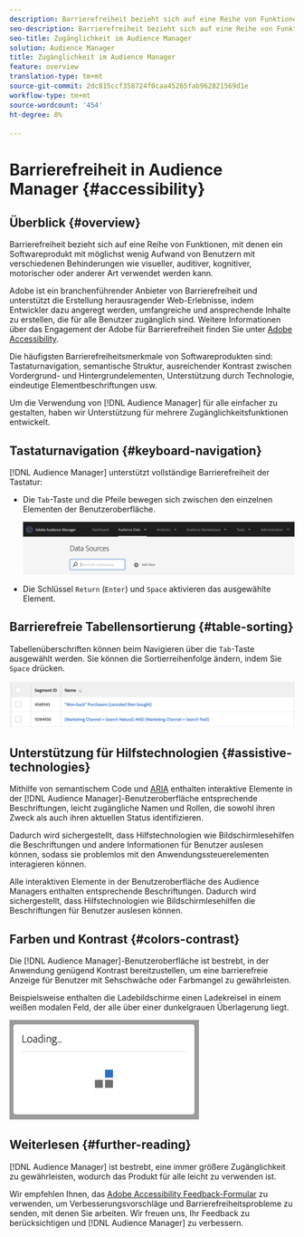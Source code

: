 ```yaml
---
description: Barrierefreiheit bezieht sich auf eine Reihe von Funktionen, mit denen ein Softwareprodukt mit möglichst wenig Aufwand von Benutzern mit verschiedenen Behinderungen wie visueller, auditiver, kognitiver, motorischer oder anderer Art verwendet werden kann.
seo-description: Barrierefreiheit bezieht sich auf eine Reihe von Funktionen, mit denen ein Softwareprodukt mit möglichst wenig Aufwand von Benutzern mit verschiedenen Behinderungen wie visueller, auditiver, kognitiver, motorischer oder anderer Art verwendet werden kann.
seo-title: Zugänglichkeit im Audience Manager
solution: Audience Manager
title: Zugänglichkeit im Audience Manager
feature: overview
translation-type: tm+mt
source-git-commit: 2dc015ccf358724f0caa45265fab962821569d1e
workflow-type: tm+mt
source-wordcount: '454'
ht-degree: 0%

---
```



# Barrierefreiheit in Audience Manager {#accessibility}

## Überblick {#overview}

Barrierefreiheit bezieht sich auf eine Reihe von Funktionen, mit denen ein Softwareprodukt mit möglichst wenig Aufwand von Benutzern mit verschiedenen Behinderungen wie visueller, auditiver, kognitiver, motorischer oder anderer Art verwendet werden kann.

Adobe ist ein branchenführender Anbieter von Barrierefreiheit und unterstützt die Erstellung herausragender Web-Erlebnisse, indem Entwickler dazu angeregt werden, umfangreiche und ansprechende Inhalte zu erstellen, die für alle Benutzer zugänglich sind. Weitere Informationen über das Engagement der Adobe für Barrierefreiheit finden Sie unter [Adobe Accessibility](https://www.adobe.com/accessibility.html).

Die häufigsten Barrierefreiheitsmerkmale von Softwareprodukten sind: Tastaturnavigation, semantische Struktur, ausreichender Kontrast zwischen Vordergrund- und Hintergrundelementen, Unterstützung durch Technologie, eindeutige Elementbeschriftungen usw.

Um die Verwendung von [!DNL Audience Manager] für alle einfacher zu gestalten, haben wir Unterstützung für mehrere Zugänglichkeitsfunktionen entwickelt.

## Tastaturnavigation {#keyboard-navigation}

[!DNL Audience Manager] unterstützt vollständige Barrierefreiheit der Tastatur:

* Die `Tab`-Taste und die Pfeile bewegen sich zwischen den einzelnen Elementen der Benutzeroberfläche.

   ![access-highlight](assets/accesibility-highlight.png)

* Die Schlüssel `Return` (`Enter`) und `Space` aktivieren das ausgewählte Element.

## Barrierefreie Tabellensortierung {#table-sorting}

Tabellenüberschriften können beim Navigieren über die `Tab`-Taste ausgewählt werden. Sie können die Sortierreihenfolge ändern, indem Sie `Space` drücken.

![accessible-table-headers](assets/accessibility-table-headers.png)

## Unterstützung für Hilfstechnologien {#assistive-technologies}

Mithilfe von semantischem Code und [ARIA](https://www.w3.org/WAI/standards-guidelines/aria/) enthalten interaktive Elemente in der [!DNL Audience Manager]-Benutzeroberfläche entsprechende Beschriftungen, leicht zugängliche Namen und Rollen, die sowohl ihren Zweck als auch ihren aktuellen Status identifizieren.

Dadurch wird sichergestellt, dass Hilfstechnologien wie Bildschirmlesehilfen die Beschriftungen und andere Informationen für Benutzer auslesen können, sodass sie problemlos mit den Anwendungssteuerelementen interagieren können.

Alle interaktiven Elemente in der Benutzeroberfläche des Audience Managers enthalten entsprechende Beschriftungen. Dadurch wird sichergestellt, dass Hilfstechnologien wie Bildschirmlesehilfen die Beschriftungen für Benutzer auslesen können.

## Farben und Kontrast {#colors-contrast}

Die [!DNL Audience Manager]-Benutzeroberfläche ist bestrebt, in der Anwendung genügend Kontrast bereitzustellen, um eine barrierefreie Anzeige für Benutzer mit Sehschwäche oder Farbmangel zu gewährleisten.

Beispielsweise enthalten die Ladebildschirme einen Ladekreisel in einem weißen modalen Feld, der alle über einer dunkelgrauen Überlagerung liegt.

![Barrierefreies Laden](assets/accessibility-loading.png)

## Weiterlesen {#further-reading}

[!DNL Audience Manager] ist bestrebt, eine immer größere Zugänglichkeit zu gewährleisten, wodurch das Produkt für alle leicht zu verwenden ist.

Wir empfehlen Ihnen, das [Adobe Accessibility Feedback-Formular](https://www.adobe.com/accessibility/feedback.html) zu verwenden, um Verbesserungsvorschläge und Barrierefreiheitsprobleme zu senden, mit denen Sie arbeiten. Wir freuen uns, Ihr Feedback zu berücksichtigen und [!DNL Audience Manager] zu verbessern.